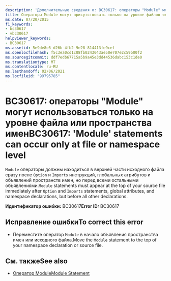 ```yaml
---
description: 'Дополнительные сведения о: BC30617: операторы "Module" могут использоваться только на уровне файла или пространства имен'
title: Операторы Module могут присутствовать только на уровне файлов или пространств имен
ms.date: 07/20/2015
f1_keywords:
- bc30617
- vbc30617
helpviewer_keywords:
- BC30617
ms.assetid: 5e9de8e5-d26b-4fb2-9e28-814413fe9cef
ms.openlocfilehash: f5c3ea0cd1c08fb0243043ae50e707e2c59b00f2
ms.sourcegitcommit: ddf7edb67715a5b9a45e3dd44536dabc153c1de0
ms.translationtype: MT
ms.contentlocale: ru-RU
ms.lasthandoff: 02/06/2021
ms.locfileid: "99795785"
---
```

# <a name="bc30617-module-statements-can-occur-only-at-file-or-namespace-level"></a><span data-ttu-id="62a3a-103">BC30617: операторы "Module" могут использоваться только на уровне файла или пространства имен</span><span class="sxs-lookup"><span data-stu-id="62a3a-103">BC30617: 'Module' statements can occur only at file or namespace level</span></span>

<span data-ttu-id="62a3a-104">`Module` операторы должны находиться в верхней части исходного файла сразу после `Option` и `Imports` инструкций, глобальных атрибутов и объявлений пространств имен, но перед всеми остальными объявлениями.</span><span class="sxs-lookup"><span data-stu-id="62a3a-104">`Module` statements must appear at the top of your source file immediately after `Option` and `Imports` statements, global attributes, and namespace declarations, but before all other declarations.</span></span>

 <span data-ttu-id="62a3a-105">**Идентификатор ошибки:** BC30617</span><span class="sxs-lookup"><span data-stu-id="62a3a-105">**Error ID:** BC30617</span></span>

## <a name="to-correct-this-error"></a><span data-ttu-id="62a3a-106">Исправление ошибки</span><span class="sxs-lookup"><span data-stu-id="62a3a-106">To correct this error</span></span>

- <span data-ttu-id="62a3a-107">Переместите оператор `Module` в начало объявления пространства имен или исходного файла.</span><span class="sxs-lookup"><span data-stu-id="62a3a-107">Move the `Module` statement to the top of your namespace declaration or source file.</span></span>

## <a name="see-also"></a><span data-ttu-id="62a3a-108">См. также</span><span class="sxs-lookup"><span data-stu-id="62a3a-108">See also</span></span>

- [<span data-ttu-id="62a3a-109">Оператор Module</span><span class="sxs-lookup"><span data-stu-id="62a3a-109">Module Statement</span></span>](../statements/module-statement.md)
